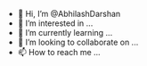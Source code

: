 - 👋 Hi, I’m @AbhilashDarshan
- 👀 I’m interested in ...
- 🌱 I’m currently learning ...
- 💞️ I’m looking to collaborate on ...
- 📫 How to reach me ...

<!---
AbhilashDarshan/AbhilashDarshan is a ✨ special ✨ repository because its `README.md` (this file) appears on your GitHub profile.
You can click the Preview link to take a look at your changes.
--->
